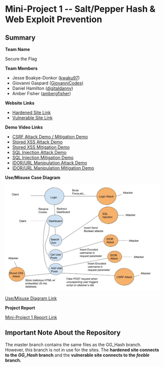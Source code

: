 # Mini-Project 1 -- Salt/Pepper Hash & Web Exploit Prevention

## Summary

**Team Name** 

Secure the Flag

**Team Members**

- Jesse Boakye-Donkor ([kwaku97](https://github.com/kwaku97))
- Giovanni Gaspard ([GiovanniCodes](https://github.com/GiovanniCodes))
- Daniel Hamilton ([digitaldanny](https://github.com/digitaldanny))
- Amber Fisher ([ambergfisher](https://github.com/ambergfisher))

**Website Links**

- [Hardened Site Link](https://stf-client-eiamzgpklq-ue.a.run.app)
- [Vulnerable Site Link](https://stf-client-feeble-eiamzgpklq-ue.a.run.app)

**Demo Video Links**

- [CSRF Attack Demo / Mitigation Demo](https://drive.google.com/file/d/1lH-SBQPGh3XWRQYqIl4wTq6IhP4vWgwD/view)
- [Stored XSS Attack Demo](https://drive.google.com/open?id=1kYJSxjAoHchZD4VgaqyVc0Ru1zUG5sXb)
- [Stored XSS Mitigation Demo](https://drive.google.com/open?id=1dHEhV2Ete0wcSmcZi4Pgr2cHP4Ssij_a)
- [SQL Injection Attack Demo](https://drive.google.com/open?id=1jp08U3FYl4Y3EKZWoDuP7Hv896n-YZb8)
- [SQL Injection Mitigation Demo](https://drive.google.com/open?id=1uZuxS9_DorgOV65oLSZ4Cli3nOqM5JkO)
- [IDOR/URL Manipulation Attack Demo](https://drive.google.com/open?id=1EA0vdAL4hOYHDwlBJjXBo27UZBD4JTij)
- [IDOR/URL Manipulation Mitigation Demo](https://drive.google.com/open?id=1f5LSfzAlbNBaWB_6EK2g-7X9LnD6ZMwV)

**Use/Misuse Case Diagram**

![Alt text](/MisuseDiagram.jpg?raw=true "Use/Misuse Case Diagram")

[Use/Misuse Diagram Link](/MisuseDiagram.jpg?raw=true)

**Project Report**

[Mini-Project 1 Report Link](/Report_MiniProj1_SecureTheFlag.pdf?raw=true)

## Important Note About the Repository

The master branch contains the same files as the GG\_Hash branch. However, this
branch is not in use for the sites. The **hardened site connects to the 
_GG\_Hash_ branch** and the **vulnerable site connects to the _feeble_ branch.**


